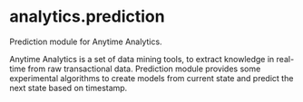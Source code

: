 analytics.prediction
====================

Prediction module for Anytime Analytics.

Anytime Analytics is a set of data mining tools, to extract knowledge in real-time from raw transactional data.
Prediction module provides some experimental algorithms to create models from current state and predict the next state based on timestamp.
